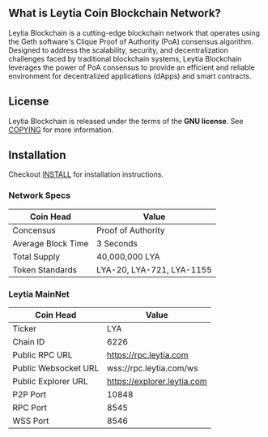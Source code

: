What is Leytia Coin Blockchain Network?
----------------

Leytia Blockchain is a cutting-edge blockchain network that operates using the Geth software's Clique Proof of Authority (PoA) consensus algorithm. Designed to address the scalability, security, and decentralization challenges faced by traditional blockchain systems, Leytia Blockchain leverages the power of PoA consensus to provide an efficient and reliable environment for decentralized applications (dApps) and smart contracts.

License
-------

Leytia Blockchain is released under the terms of the **GNU license**. See [COPYING](COPYING.txt) for more
information.

Installation
-------

Checkout [INSTALL](INSTALL.txt) for installation instructions.

### Network Specs
| **Coin Head**               | **Value**        |
|-----------------------------|------------------|
| Concensus                      | Proof of Authority       |
| Average Block Time                  | 3 Seconds       |
| Total Supply             | 40,000,000 LYA |
| Token Standards                   | LYA-20, LYA-721, LYA-1155   |


### Leytia MainNet

| **Coin Head**               | **Value**        |
|-----------------------------|------------------|
| Ticker                      | LYA       |
| Chain ID                      | 6226       |
| Public RPC URL                   | https://rpc.leytia.com  |
| Public Websocket URL                   | wss://rpc.leytia.com/ws  |
| Public Explorer URL                    | https://explorer.leytia.com  |
| P2P Port                    | 10848   |
| RPC Port                    | 8545  |
| WSS Port                    | 8546  |